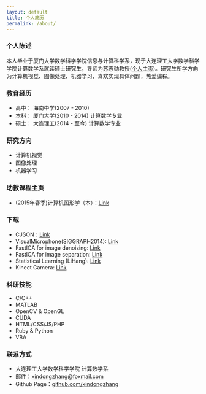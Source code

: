 ```yaml
---
layout: default
title: 个人简历
permalink: /about/
---
```


### 个人陈述
本人毕业于厦门大学数学科学学院信息与计算科学系，现于大连理工大学数学科学学院计算数学系就读硕士研究生，导师为苏志勋教授([个人主页](http://cggi.dlut.edu.cn/?page_id=221))。研究生所学方向为计算机视觉、图像处理、机器学习，喜欢实现具体问题，热爱编程。

### 教育经历

* 高中： 海南中学(2007 - 2010) 
* 本科： 厦门大学(2010 - 2014) 计算数学专业
* 硕士： 大连理工(2014 - 至今) 计算数学专业

### 研究方向
* 计算机视觉
* 图像处理
* 机器学习

### 助教课程主页
* (2015年春季)计算机图形学（本）：[Link](http://54dreams.com/CG)

### 下载
* CJSON：[Link](https://github.com/xindongzhang/CJSON)
* VisualMicrophone(SIGGRAPH2014): [Link](https://github.com/xindongzhang/ViusalMicro)
* FastICA for image denoising: [Link](https://github.com/xindongzhang/FastICA-for-Image-Denoise)
* FastICA for image separation: [Link](https://github.com/xindongzhang/FastICA-for-Image-Separation)
* Statistical Learning (LiHang): [Link](https://github.com/xindongzhang/Statistical-Learning-Lihang)
* Kinect Camera: [Link](https://github.com/xindongzhang/KinectRGB)

### 科研技能
* C/C++
* MATLAB
* OpenCV & OpenGL
* CUDA
* HTML/CSS/JS/PHP
* Ruby & Python
* VBA

### 联系方式

* 大连理工大学数学科学学院 计算数学系
* 邮件：[xindongzhang@foxmail.com](mailto:xindongzhang@foxmail.com)
* Github Page：[github.com/xindongzhang](https://github.com/xindongzhang)